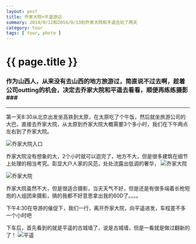 ```yaml
---
layout: post
title: 乔家大院+平遥游记
summary: 2014/9/12和2014/9/13到乔家大院和平遥去玩了两天
category: tour
tags: [ tour, photo ]
---
```


{{ page.title }}
================

### 作为山西人，从来没有去山西的地方旅游过，简直说不过去啊，趁着公司outting的机会，决定去乔家大院和平遥去看看，顺便再练练摄影###
---------------
 
第一天8:30从北京出发坐高铁到太原，在太原吃了个午饭，然后就坐旅游公司的大巴，直接去乔家大院，从太原到乔家大院大概需要3个多小时，我们在下午两点左右到了乔家大院。

![乔家大院入口](http://c.hiphotos.bdimg.com/album/s%3D550%3Bq%3D90%3Bc%3Dxiangce%2C100%2C100/sign=458d4f988126cffc6d2abfb7893a3bad/42a98226cffc1e17784ab5304990f603738de93e.jpg?referer=9011fee2542c11df87c68b1357d4&x=.jpg)

乔家大院没有想象的大，2个小时就可以逛完了，地方不大，但是很多建筑在细节上处理的相当考究。彰显大户人家的风范，处处流露出低调的奢华，
![乔家大院](http://g.hiphotos.bdimg.com/album/s%3D550%3Bq%3D90%3Bc%3Dxiangce%2C100%2C100/sign=26851301ea24b899da3c793d5e3d6ca8/1e30e924b899a90142b562371e950a7b0208f52a.jpg?referer=d97777fa0946f21f90236a6333e8&x=.jpg)

![乔家大院](http://c.hiphotos.bdimg.com/album/s%3D550%3Bq%3D90%3Bc%3Dxiangce%2C100%2C100/sign=4becbfef9f82d158bf8259b4b03168e5/b2de9c82d158ccbff6648c3b1ad8bc3eb03541d2.jpg?referer=08a0dab9d73f87948ae87c1eafb0&x=.jpg)

乔家大院虽然不大，但是很适合摄影，当天天气不好，但是还是有很多端着长枪短炮的人组团来摄影，搞的我都不好意思拿出我的60D了。。。。

下午4:30在导游的催促下，我们一行，离开乔家大院，向平遥进发，车程差不多一个小时吧

下车后，首先看到的就是平遥的古城墙了，说是古城墙，但是一看就是做过翻新的了！
![平遥](http://e.hiphotos.bdimg.com/album/s%3D550%3Bq%3D90%3Bc%3Dxiangce%2C100%2C100/sign=7abb11a4097b020808c93fe452e283ee/1c950a7b02087bf41e6c6ee8f1d3572c11dfcf2a.jpg?referer=e29967510f338744c5d21b4c29e8&x=.jpg)